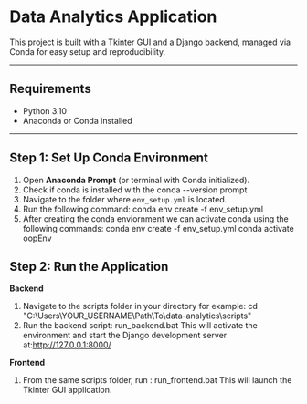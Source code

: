 # Data Analytics Application

This project is built with a Tkinter GUI and a Django backend, managed via Conda for easy setup and reproducibility.

---

## Requirements

- Python 3.10
- Anaconda or Conda installed

---

## Step 1: Set Up Conda Environment

1. Open **Anaconda Prompt** (or terminal with Conda initialized).
2. Check if conda is installed with the conda --version prompt
3. Navigate to the folder where `env_setup.yml` is located.
4. Run the following command: 
    conda env create -f env_setup.yml
5. After creating the conda enviornment we can activate conda using the following commands: 
    conda env create -f env_setup.yml
    conda activate oopEnv

## Step 2: Run the Application

**Backend**
1. Navigate to the scripts folder in your directory for example:
    cd "C:\Users\YOUR_USERNAME\Path\To\data-analytics\scripts"
2. Run the backend script: 
    run_backend.bat
    This will activate the environment and start the Django development server at:http://127.0.0.1:8000/

**Frontend**
1. From the same scripts folder, run :
    run_frontend.bat
    This will launch the Tkinter GUI application.